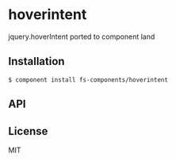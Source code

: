 
# hoverintent

  jquery.hoverIntent ported to component land

## Installation

    $ component install fs-components/hoverintent

## API

   

## License

  MIT
